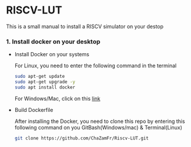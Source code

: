 # RISCV-LUT
This is a small manual to install a RISCV simulator on your destop

### 1. Install docker on your desktop

- Install Docker on your systems

  For Linux, you need to enter the following command in the terminal
  
  ```sh
  sudo apt-get update
  sudo apt-get upgrade -y
  sudo apt install docker
  ```

  For Windows/Mac, click on this [link](https://docs.docker.com/desktop/setup/install/windows-install/)

- Build Dockerfile

  After installing the Docker, you need to clone this repo by entering this following command on you GitBash(Windows/mac) & Terminal(Linux)

    ```sh
    git clone https://github.com/ChaZamFr/Riscv-LUT.git
    ```
